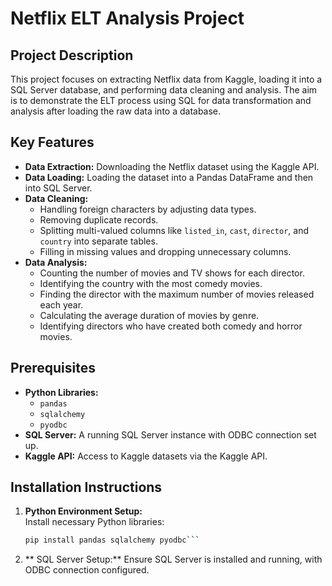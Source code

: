 # Netflix ELT Analysis Project

## Project Description
This project focuses on extracting Netflix data from Kaggle, loading it into a SQL Server database, and performing data cleaning and analysis. The aim is to demonstrate the ELT process using SQL for data transformation and analysis after loading the raw data into a database.

## Key Features
- **Data Extraction:** Downloading the Netflix dataset using the Kaggle API.
- **Data Loading:** Loading the dataset into a Pandas DataFrame and then into SQL Server.
- **Data Cleaning:**
  - Handling foreign characters by adjusting data types.
  - Removing duplicate records.
  - Splitting multi-valued columns like `listed_in`, `cast`, `director`, and `country` into separate tables.
  - Filling in missing values and dropping unnecessary columns.
- **Data Analysis:**
  - Counting the number of movies and TV shows for each director.
  - Identifying the country with the most comedy movies.
  - Finding the director with the maximum number of movies released each year.
  - Calculating the average duration of movies by genre.
  - Identifying directors who have created both comedy and horror movies.

## Prerequisites
- **Python Libraries:**
  - `pandas`
  - `sqlalchemy`
  - `pyodbc`
- **SQL Server:** A running SQL Server instance with ODBC connection set up.
- **Kaggle API:** Access to Kaggle datasets via the Kaggle API.

## Installation Instructions
1. **Python Environment Setup:**  
   Install necessary Python libraries:
   ```bash
   pip install pandas sqlalchemy pyodbc```

2. ** SQL Server Setup:**
   Ensure SQL Server is installed and running, with ODBC connection configured.


